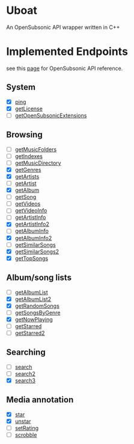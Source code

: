 # Uboat
An OpenSubsonic API wrapper written in C++

# Implemented Endpoints
see this [page](https://opensubsonic.netlify.app/docs/opensubsonic-api/) for OpenSubsonic API reference.

## System
- [x] [ping](https://opensubsonic.netlify.app/docs/endpoints/ping/)
- [x] [getLicense](https://opensubsonic.netlify.app/docs/endpoints/getlicense/)
- [ ] [getOpenSubsonicExtensions](https://opensubsonic.netlify.app/docs/endpoints/getopensubsonicextensions/)
## Browsing
- [ ] [getMusicFolders](https://opensubsonic.netlify.app/docs/endpoints/getmusicfolders/)
- [ ] [getIndexes](https://opensubsonic.netlify.app/docs/endpoints/getindexes/)
- [ ] [getMusicDirectory](https://opensubsonic.netlify.app/docs/endpoints/getmusicdirectory/)
- [x] [getGenres](https://opensubsonic.netlify.app/docs/endpoints/getgenres/)
- [x] [getArtists](https://opensubsonic.netlify.app/docs/endpoints/getartists/)
- [ ] [getArtist](https://opensubsonic.netlify.app/docs/endpoints/getartist/)
- [x] [getAlbum](https://opensubsonic.netlify.app/docs/endpoints/getalbum/)
- [ ] [getSong](https://opensubsonic.netlify.app/docs/endpoints/getsong/)
- [ ] [getVideos](https://opensubsonic.netlify.app/docs/endpoints/getvideos/)
- [ ] [getVideoInfo](https://opensubsonic.netlify.app/docs/endpoints/getvideoinfo/)
- [ ] [getArtistInfo](https://opensubsonic.netlify.app/docs/endpoints/getartistinfo/)
- [x] [getArtistInfo2](https://opensubsonic.netlify.app/docs/endpoints/getartistinfo2/)
- [ ] [getAlbumInfo](https://opensubsonic.netlify.app/docs/endpoints/getalbuminfo/)
- [x] [getAlbumInfo2](https://opensubsonic.netlify.app/docs/endpoints/getalbuminfo2/)
- [ ] [getSimilarSongs](https://opensubsonic.netlify.app/docs/endpoints/getsimilarsongs/)
- [x] [getSimilarSongs2](https://opensubsonic.netlify.app/docs/endpoints/getsimilarsongs2/)
- [x] [getTopSongs](https://opensubsonic.netlify.app/docs/endpoints/gettopsongs/)
## Album/song lists
- [ ] [getAlbumList](https://opensubsonic.netlify.app/docs/endpoints/getalbumlist/)
- [x] [getAlbumList2](https://opensubsonic.netlify.app/docs/endpoints/getalbumlist2/)
- [x] [getRandomSongs](https://opensubsonic.netlify.app/docs/endpoints/getrandomsongs/)
- [ ] [getSongsByGenre](https://opensubsonic.netlify.app/docs/endpoints/getsongsbygenre/)
- [x] [getNowPlaying](https://opensubsonic.netlify.app/docs/endpoints/getnowplaying/)
- [ ] [getStarred](https://opensubsonic.netlify.app/docs/endpoints/getstarred/)
- [ ] [getStarred2](https://opensubsonic.netlify.app/docs/endpoints/getstarred2/)
## Searching
- [ ] [search](https://opensubsonic.netlify.app/docs/endpoints/search/)
- [ ] [search2](https://opensubsonic.netlify.app/docs/endpoints/search2/)
- [x] [search3](https://opensubsonic.netlify.app/docs/endpoints/search3/)
## Media annotation
- [x] [star](https://opensubsonic.netlify.app/docs/endpoints/star/)
- [x] [unstar](https://opensubsonic.netlify.app/docs/endpoints/unstar/)
- [ ] [setRating](https://opensubsonic.netlify.app/docs/endpoints/setrating/)
- [ ] [scrobble](https://opensubsonic.netlify.app/docs/endpoints/scrobble/)
